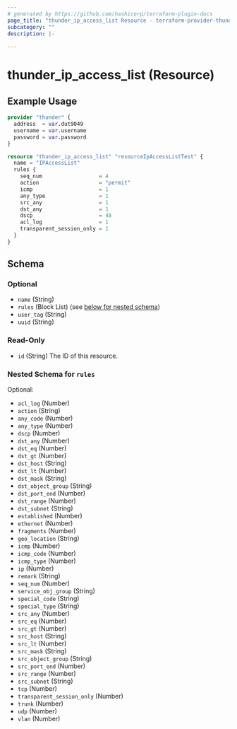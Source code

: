 ```yaml
---
# generated by https://github.com/hashicorp/terraform-plugin-docs
page_title: "thunder_ip_access_list Resource - terraform-provider-thunder"
subcategory: ""
description: |-
  
---
```


# thunder_ip_access_list (Resource)



## Example Usage

```terraform
provider "thunder" {
  address  = var.dut9049
  username = var.username
  password = var.password
}

resource "thunder_ip_access_list" "resourceIpAccessListTest" {
  name = "IPAccessList"
  rules {
    seq_num                  = 4
    action                   = "permit"
    icmp                     = 1
    any_type                 = 1
    src_any                  = 1
    dst_any                  = 1
    dscp                     = 48
    acl_log                  = 1
    transparent_session_only = 1
  }
}
```

<!-- schema generated by tfplugindocs -->
## Schema

### Optional

- `name` (String)
- `rules` (Block List) (see [below for nested schema](#nestedblock--rules))
- `user_tag` (String)
- `uuid` (String)

### Read-Only

- `id` (String) The ID of this resource.

<a id="nestedblock--rules"></a>
### Nested Schema for `rules`

Optional:

- `acl_log` (Number)
- `action` (String)
- `any_code` (Number)
- `any_type` (Number)
- `dscp` (Number)
- `dst_any` (Number)
- `dst_eq` (Number)
- `dst_gt` (Number)
- `dst_host` (String)
- `dst_lt` (Number)
- `dst_mask` (String)
- `dst_object_group` (String)
- `dst_port_end` (Number)
- `dst_range` (Number)
- `dst_subnet` (String)
- `established` (Number)
- `ethernet` (Number)
- `fragments` (Number)
- `geo_location` (String)
- `icmp` (Number)
- `icmp_code` (Number)
- `icmp_type` (Number)
- `ip` (Number)
- `remark` (String)
- `seq_num` (Number)
- `service_obj_group` (String)
- `special_code` (String)
- `special_type` (String)
- `src_any` (Number)
- `src_eq` (Number)
- `src_gt` (Number)
- `src_host` (String)
- `src_lt` (Number)
- `src_mask` (String)
- `src_object_group` (String)
- `src_port_end` (Number)
- `src_range` (Number)
- `src_subnet` (String)
- `tcp` (Number)
- `transparent_session_only` (Number)
- `trunk` (Number)
- `udp` (Number)
- `vlan` (Number)


